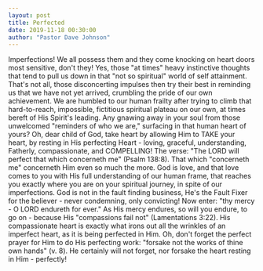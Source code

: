 ```yaml
---
layout: post
title: Perfected
date: 2019-11-18 00:30:00
author: "Pastor Dave Johnson"
---
```


Imperfections! We all possess them and they come knocking on heart doors most sensitive, don't they! Yes, those "at times" heavy instinctive thoughts that tend to pull us down in that "not so spiritual" world of self attainment. That's not all, those disconcerting impulses then try their best in reminding us that we have not yet arrived, crumbling the pride of our own achievement. We are humbled to our human frailty after trying to climb that hard-to-reach, impossible, fictitious spiritual plateau on our own, at times bereft of His Spirit's leading. Any gnawing away in your soul from those unwelcomed "reminders of who we are," surfacing in that human heart of yours? Oh, dear child of God, take heart by allowing Him to TAKE your heart, by resting in His perfecting Heart - loving, graceful, understanding, Fatherly, compassionate, and COMPELLING! The verse: "The LORD will perfect that which concerneth me" (Psalm 138:8). That which "concerneth me" concerneth Him even so much the more. God is love, and that love comes to you with His full understanding of our human frame, that reaches you exactly where you are on your spiritual journey, in spite of our imperfections. God is not in the fault finding business, He's the Fault Fixer for the believer - never condemning, only convicting! Now enter: "thy mercy - O LORD endureth for ever." As His mercy endures, so will you endure, to go on - because His "compassions fail not" (Lamentations 3:22). His compassionate heart is exactly what irons out all the wrinkles of an imperfect heart, as it is being perfected in Him. Oh, don't forget the perfect prayer for Him to do His perfecting work: "forsake not the works of thine own hands" (v. 8). He certainly will not forget, nor forsake the heart resting in Him - perfectly!
